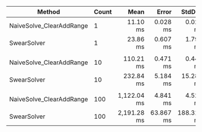|                   Method | Count |        Mean |     Error |     StdDev | Ratio | RatioSD |       Gen 0 |       Gen 1 |       Gen 2 |    Allocated |
|------------------------- |------ |------------:|----------:|-----------:|------:|--------:|------------:|------------:|------------:|-------------:|
| NaiveSolve_ClearAddRange |     1 |    11.10 ms |  0.028 ms |   0.023 ms |  1.00 |    0.00 |     46.8750 |     46.8750 |     46.8750 |       183 KB |
|              SwearSolver |     1 |    23.86 ms |  0.607 ms |   1.790 ms |  1.91 |    0.12 |   2312.5000 |   2031.2500 |   1500.0000 |    25,327 KB |
|                          |       |             |           |            |       |         |             |             |             |              |
| NaiveSolve_ClearAddRange |    10 |   110.21 ms |  0.471 ms |   0.440 ms |  1.00 |    0.00 |           - |           - |           - |       320 KB |
|              SwearSolver |    10 |   232.84 ms |  5.184 ms |  15.285 ms |  1.97 |    0.15 |  24333.3333 |  22333.3333 |  16000.0000 |   256,199 KB |
|                          |       |             |           |            |       |         |             |             |             |              |
| NaiveSolve_ClearAddRange |   100 | 1,122.04 ms |  4.841 ms |   4.529 ms |  1.00 |    0.00 |           - |           - |           - |     1,729 KB |
|              SwearSolver |   100 | 2,191.28 ms | 63.867 ms | 188.312 ms |  2.12 |    0.07 | 224000.0000 | 194000.0000 | 139000.0000 | 2,560,732 KB |

